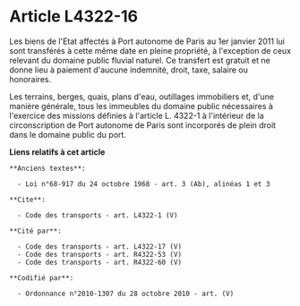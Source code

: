 # Article L4322-16

Les biens de l'Etat affectés à Port autonome de Paris au 1er janvier 2011 lui sont transférés à cette même date en pleine
propriété, à l'exception de ceux relevant du domaine public fluvial naturel. Ce transfert est gratuit et ne donne lieu à
paiement d'aucune indemnité, droit, taxe, salaire ou honoraires. 

Les terrains, berges, quais, plans d'eau, outillages immobiliers et, d'une manière générale, tous les immeubles du domaine
public nécessaires à l'exercice des missions définies à l'article L. 4322-1 à l'intérieur de la circonscription de Port
autonome de Paris sont incorporés de plein droit dans le domaine public du port.

**Liens relatifs à cet article**

	**Anciens textes**:

	  - Loi n°68-917 du 24 octobre 1968 - art. 3 (Ab), alinéas 1 et 3

	**Cite**:

	  - Code des transports - art. L4322-1 (V)

	**Cité par**:

	  - Code des transports - art. L4322-17 (V)
	  - Code des transports - art. R4322-53 (V)
	  - Code des transports - art. R4322-60 (V)

	**Codifié par**:

	  - Ordonnance n°2010-1307 du 28 octobre 2010 - art. (V)
